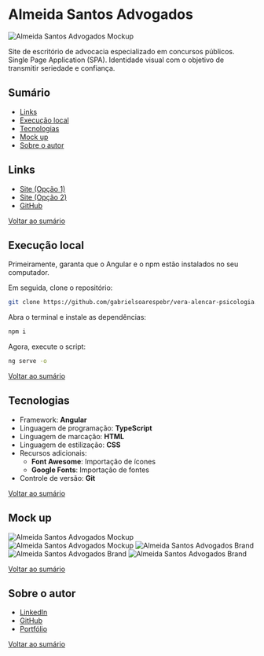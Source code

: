 # Almeida Santos Advogados

![Almeida Santos Advogados Mockup](https://i.postimg.cc/GpQ2zG2X/Almeida-Santos-Advogados-Mockup-1.png)

Site de escritório de advocacia especializado em concursos públicos. Single Page Application (SPA). Identidade visual com o objetivo de transmitir seriedade e confiança.



## Sumário

- [Links](#links)
- [Execução local](#execução-local)
- [Tecnologias](#tecnologias)
- [Mock up](#mock-up)
- [Sobre o autor](#sobre-o-autor)



## Links

- [Site (Opção 1)](https://www.almeiidasantos.com.br)
- [Site (Opção 2)](https://almeidasantosadvogados.vercel.app)
- [GitHub](https://github.com/gabrielsoarespebr/almeida-santos-advogados)

[Voltar ao sumário](#sumário)



## Execução local

Primeiramente, garanta que o Angular e o npm estão instalados no seu computador.

Em seguida, clone o repositório:

```bash
git clone https://github.com/gabrielsoarespebr/vera-alencar-psicologia.git
```

Abra o terminal e instale as dependências:

```bash
npm i
```

Agora, execute o script:

```bash
ng serve -o
```

[Voltar ao sumário](#sumário)



## Tecnologias

- Framework: **Angular**
- Linguagem de programação: **TypeScript**
- Linguagem de marcação: **HTML**
- Linguagem de estilização: **CSS**
- Recursos adicionais:
  - **Font Awesome**: Importação de ícones
  - **Google Fonts**: Importação de fontes
- Controle de versão: **Git**

[Voltar ao sumário](#sumário)



## Mock up

![Almeida Santos Advogados Mockup](https://i.postimg.cc/QtYMZDc5/Almeida-Santos-Advogados-Mockup-2.png)
![Almeida Santos Advogados Mockup](https://i.postimg.cc/d3ztD9HV/Almeida-Santos-Advogados-Mockup-3.png)
![Almeida Santos Advogados Brand](https://i.postimg.cc/pTLdSr5R/Almeida-Santos-Advogados-Brand-2.png)
![Almeida Santos Advogados Brand](https://i.postimg.cc/J0yz1FQF/Almeida-Santos-Advogados-Brand-3.png)
![Almeida Santos Advogados Brand](https://i.postimg.cc/Bn2tLdG9/Almeida-Santos-Advogados-Brand-1.png)

[Voltar ao sumário](#sumário)



## Sobre o autor

- [LinkedIn](https://www.linkedin.com/in/gabrielsoarespebr/)
- [GitHub](https://github.com/gabrielsoarespebr)
- [Portfólio](https://gabrielsoares.vercel.app)

[Voltar ao sumário](#sumário)
